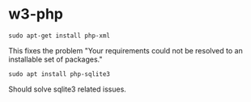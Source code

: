 # w3-php

```
sudo apt-get install php-xml
```
This fixes the problem "Your requirements could not be resolved to an installable set of packages."
```
sudo apt install php-sqlite3
```
Should solve sqlite3 related issues.

